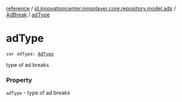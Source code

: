 [reference](../../index.md) / [id.innovationcenter.innoplayer.core.repository.model.ads](../index.md) / [AdBreak](index.md) / [adType](./ad-type.md)

# adType

`var adType: `[`AdType`](../-ad-type/index.md)

type of ad breaks

### Property

`adType` - type of ad breaks